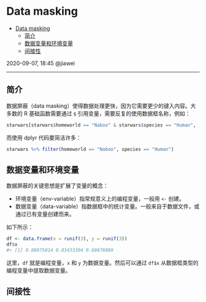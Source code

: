 # Data masking

- [Data masking](#data-masking)
  - [简介](#简介)
  - [数据变量和环境变量](#数据变量和环境变量)
  - [间接性](#间接性)

2020-09-07, 18:45
@jiawei
***

## 简介

数据屏蔽（data masking）使得数据处理更快，因为它需要更少的键入内容。大多数的 R 基础函数需要通过 `$` 引用变量，需要反复的使用数据框名称，例如：

```r
starwars[starwars$homeworld == "Naboo" & starwars$species == "Human", ,]
```

而使用 dplyr 代码要简洁许多：

```r
starwars %>% filter(homeworld == "Naboo", species == "Human")
```

## 数据变量和环境变量

数据屏蔽的关键思想是扩展了变量的概念：

- 环境变量（env-variable）指常规意义上的编程变量，一般用 `<-` 创建。
- 数据变量（data-variable）指数据框中的统计变量。一般来自于数据文件，或通过已有变量创建而来。

如下所示：

```r
df <- data.frame(x = runif(3), y = runif(3))
df$x
#> [1] 0.08075014 0.83433304 0.60076089
```

这里，`df` 就是编程变量，`x` 和 `y` 为数据变量。然后可以通过 `df$x` 从数据框类型的编程变量中提取数据变量。

## 间接性


